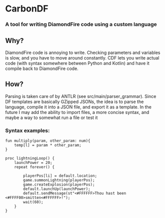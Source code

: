 # CarbonDF
### A tool for writing DiamondFire code using a custom language

## Why?
DiamondFire code is annoying to write. Checking parameters and variables is slow, and you have to move around constantly.
CDF lets you write actual code (with syntax somewhere between Python and Kotlin) and have it compile back to DiamondFire code.

## How?
Parsing is taken care of by ANTLR (see src/main/parser_grammar).
Since DF templates are basically GZipped JSONs, the idea is to parse the language, compile it into a JSON file, and export it as a template.
In the future I may add the ability to import files, a more concise syntax, and maybe a way to somewhat run a file or test it

### Syntax examples:
```CarbonDF
fun multiply(param, other_param: num){
    temp[l] = param * other_param;
}
```

```CarbonDF
proc lightningLoop() {
    launchPower = 20;
    repeat forever() {
        
        playerPos[li] = default.location;
        game.summonLightning(playerPos);
        game.createExplosion(playerPos);
        default.launchUp(launchPower);
        default.sendMessage(st"<#FFFFFF>Thou hast been <#FFFF00>smitten<#FFFFFF>!");
        wait(60);
    }
}
```

